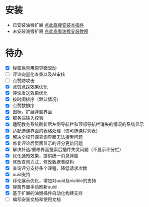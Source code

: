 # 安装
- 已安装油猴扩展 [点此直接安装本插件](https://www.tampermonkey.net/script_installation.php#url=https://cdn.jsdelivr.net/gh/musdrop/Teacher_Judge_Browser_Extension@main/ext/NTJ.user.js)
- 未安装油猴扩展 [点此查看油猴安装教程]()


# 待办
- [x] 弹窗后禁用原界面滚动  
- [ ] 评论向量化查重以及AI审核
- [ ] 点赞防攻击
- [x] 点赞点踩效果优化
- [x] 评论发送效果优化
- [x] 按时间排序（默认情况）
- [x] 点赞数排序
- [x] 图标，扩展弹窗界面
- [x] 服务端输入校验
- [x] 适配教务系统刷新后左侧导航栏和顶部导航栏消失的情况的系统显示
- [x] 适配选课界面的表格处理（仅可选课程列表）
- [x] 解决全校开课查询界面无法搜索问题
- [x] 修复评论后页面显示的评分更新问题
- [x] 解决补选/重修界面搜索后插件失灵问题（不显示评分栏）
- [x] 优化通知效果，提供统一消息弹窗
- [x] 修改查询方式，修改数据表结构
- [x] 查询评分支持多个课程，降低请求次数
- [x] uuid支持
- [x] 评论展示优化，增加对uuid及visible的支持
- [x] 弹窗界面手动刷新uuid
- [x] 基于扩展的油猴插件自动化构建支持
- [ ] 编写安装文档和使用文档